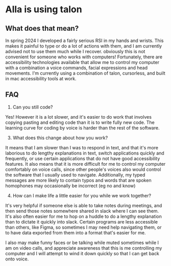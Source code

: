 # Alla is using talon

## What does that mean?

In spring 2024  I developed a fairly serious RSI in my hands and wrists. This makes it painful to type or do a lot of actions with them, and I am currently advised not to use them much while I recover.  obviously this is not convenient for someone who works with computers! Fortunately, there are accessibility technologies available that allow me to control my computer with a combination a voice commands, facial expressions and head  movements.  I'm currently using a combination of talon, cursorless, and built in mac accessibility tools at work.

##  FAQ

1. Can you still code?

Yes! However it is a lot slower, and it's easier to do work that involves copying pasting and editing code than it is to write fully new code. The learning curve for coding by voice is harder than the rest of the software.

3. What does this change about how you work?

It means that I am slower than I was to respond in text, and that it's more laborious to do lengthy explanations in text, switch applications quickly and frequently,  or use certain applications that do not have good accessibility features. It also means that it is more difficult for me to control my computer comfortably on voice calls, since other people's voices also would control the software that I usually  used to navigate. Additionally, my typed messages are more likely to contain typos and words that are spoken homophones may occasionally be incorrect (eg no and know)

4. How can I make life a little easier for you while we work together?

It's very helpful if someone else is able to take notes during meetings, and then send those notes somewhere shared in slack where I can see them. It's also often easier for me to hop on a huddle to do a lengthy explanation than to dictate it quickly into slack. Certain programs are less accessible than others, like Figma, so sometimes I may need help navigating them, or to have data exported from them into a format that's easier for me.

I also may make funny faces or be talking while muted sometimes while I am on video calls, and appreciate awareness that this is me controlling my computer and I will attempt to wind it down quickly so that I can get back onto voice.
